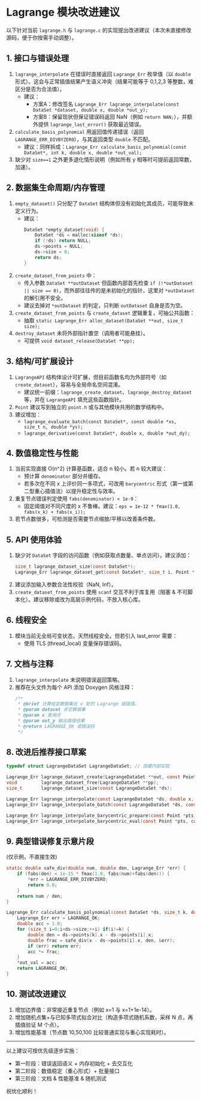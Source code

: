 # Lagrange 模块改进建议

以下针对当前 `lagrange.h` 与 `lagrange.c` 的实现提出改进建议（本次未直接修改源码，便于你按需手动调整）。

## 1. 接口与错误处理
1. `lagrange_interpolate` 在错误时直接返回 `Lagrange_Err` 枚举值（以 `double` 形式）。这会与正常插值结果产生语义冲突（结果可能等于 0,1,2,3 等整数，难区分是否为合法值）。
   - 建议：
     - 方案A：修改签名 `Lagrange_Err lagrange_interpolate(const DataSet *dataset, double x, double *out_y);`
     - 方案B：保留现状但保证错误码返回 NaN（例如 `return NAN;`），并额外提供 `lagrange_last_error()` 获取最近错误。
2. `calculate_basis_polynomial` 用返回值传递错误（返回 `LAGRANGE_ERR_DIVBYZERO`），与其返回类型 `double` 不匹配。
   - 建议：同样拆成：`Lagrange_Err calculate_basis_polynomial(const DataSet*, int k, double x, double *out_val);`
3. 缺少对 `size==1` 之外更多退化情形说明（例如所有 y 相等时可提前返回常数，加速）。

## 2. 数据集生命周期/内存管理
1. `empty_dataset()` 只分配了 `DataSet` 结构体但没有初始化其成员，可能导致未定义行为。
   - 建议：
     ```c
     DataSet *empty_dataset(void) {
         DataSet *ds = malloc(sizeof *ds);
         if (!ds) return NULL;
         ds->points = NULL;
         ds->size = 0;
         return ds;
     }
     ```
2. `create_dataset_from_points` 中：
   - 传入参数 `DataSet **outDataset` 但函数内部首先检查 `if (!*outDataset || size == 0)`，而外部往往传的是未初始化的指针，这里对 `*outDataset` 的解引用不安全。
   - 建议去掉对 `*outDataset` 的判定，只判断 `outDataset` 自身是否为空。
3. `create_dataset_from_points` 与 `create_dataset` 逻辑重复，可抽公共函数：
   - 抽取 `static Lagrange_Err alloc_dataset(DataSet **out, size_t size);`
4. `destroy_dataset` 未将外部指针置空（调用者可能悬挂）。
   - 可提供 `void dataset_release(DataSet **pp);`

## 3. 结构/可扩展设计
1. `LagrangeAPI` 结构体设计可扩展，但目前函数名均为外部符号（如 `create_dataset`），容易与全局命名空间混淆。
   - 建议统一前缀：`lagrange_create_dataset`、`lagrange_destroy_dataset` 等，并在 `LagrangeAPI` 填充这些函数指针。
2. `Point` 建议写到独立的 `point.h` 或与其他模块共用的数学结构中。
3. 建议增加：
   - `lagrange_evaluate_batch(const DataSet*, const double *xs, size_t n, double *ys);`
   - `lagrange_derivative(const DataSet*, double x, double *out_dy);`

## 4. 数值稳定性与性能
1. 当前实现直接 O(n^2) 计算基函数，适合 n 较小。若 n 较大建议：
   - 预计算 `denominator` 部分并缓存。
   - 若多次在不同 x 上评价同一多项式，可改用 `barycentric` 形式（第一或第二型重心插值法）以提升稳定性与效率。
2. 重复节点错误判定使用 `fabs(denominator) < 1e-9`：
   - 固定阈值对不同尺度的 x 不鲁棒。建议：`eps = 1e-12 * fmax(1.0, fabs(x_k) + fabs(x_i));`
3. 若节点数很多，可检测是否需要节点缩放/平移以改善条件数。

## 5. API 使用体验
1. 缺少对 `DataSet` 字段的访问函数（例如获取点数量、单点访问）。建议添加：
   ```c
   size_t lagrange_dataset_size(const DataSet*);
   Lagrange_Err lagrange_dataset_get(const DataSet*, size_t i, Point *out);
   ```
2. 建议添加输入参数合法性校验（NaN, Inf）。
3. `create_dataset_from_points` 使用 `scanf` 交互不利于库复用（阻塞 & 不可脚本化）。建议移除或改为高层示例代码，不放入核心库。

## 6. 线程安全
1. 模块当前无全局可变状态，天然线程安全。但若引入 last_error 需要：
   - 使用 TLS (thread_local) 变量保存错误码。

## 7. 文档与注释
1. `lagrange_interpolate` 未说明错误返回策略。
2. 推荐在头文件为每个 API 添加 Doxygen 风格注释：
   ```c
   /**
    * @brief 计算给定数据集在 x 处的 Lagrange 插值值。
    * @param dataset 非空数据集
    * @param x 查询点
    * @param out_y 输出插值结果
    * @return LAGRANGE_OK 或错误码
    */
   ```

## 8. 改进后推荐接口草案
```c
typedef struct LagrangeDataSet LagrangeDataSet; // 隐藏内部实现

Lagrange_Err lagrange_dataset_create(LagrangeDataSet **out, const Point *pts, size_t n);
void         lagrange_dataset_free(LagrangeDataSet **pp);
size_t       lagrange_dataset_size(const LagrangeDataSet *ds);

Lagrange_Err lagrange_interpolate(const LagrangeDataSet *ds, double x, double *out_y);
Lagrange_Err lagrange_interpolate_batch(const LagrangeDataSet *ds, const double *xs, size_t n, double *ys);

Lagrange_Err lagrange_interpolate_barycentric_prepare(const Point *pts, size_t n, double **out_weights);
Lagrange_Err lagrange_interpolate_barycentric_eval(const Point *pts, const double *weights, size_t n, double x, double *out_y);
```

## 9. 典型错误修复示意片段
(仅示例，不直接生效)
```c
static double safe_div(double num, double den, Lagrange_Err *err) {
    if (fabs(den) < 1e-15 * fmax(1.0, fabs(num)+fabs(den))) {
        *err = LAGRANGE_ERR_DIVBYZERO;
        return 0.0;
    }
    return num / den;
}

Lagrange_Err calculate_basis_polynomial(const DataSet *ds, size_t k, double x, double *out_val) {
    Lagrange_Err err = LAGRANGE_OK;
    double acc = 1.0;
    for (size_t i=0;i<ds->size;++i) if(i!=k) {
        double den = ds->points[k].x - ds->points[i].x;
        double frac = safe_div(x - ds->points[i].x, den, &err);
        if (err) return err;
        acc *= frac;
    }
    *out_val = acc;
    return LAGRANGE_OK;
}
```

## 10. 测试改进建议
1. 增加边界值：非常接近重复节点（例如 x=1 与 x=1+1e-14）。
2. 增加随机点集+与已知多项式拟合对比（构造多项式随机系数，采样 N 点，再插值验证 M 个点）。
3. 增加性能基准（节点数 10,50,100 比较普通实现与重心实现耗时）。

---
以上建议可按优先级逐步实施：
- 第一阶段：错误返回语义 + 内存初始化 + 去交互化
- 第二阶段：数值稳定（重心形式）+ 批量接口
- 第三阶段：文档 & 性能基准 & 随机测试

祝优化顺利！


